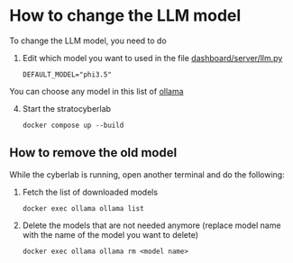 # How to change the LLM model

To change the LLM model, you need to do

1. Edit which model you want to used in the file [dashboard/server/llm.py](/dashboard/server/llm.py)

    `DEFAULT_MODEL="phi3.5"`

You can choose any model in this list of [ollama](https://ollama.com/library)

4. Start the stratocyberlab

    `docker compose up --build`

## How to remove the old model
While the cyberlab is running, open another terminal and do the following:
1. Fetch the list of downloaded models
   
    `docker exec ollama ollama list`
   
2. Delete the models that are not needed anymore (replace model name with the name of the model you want to delete)

    `docker exec ollama ollama rm <model name>`
